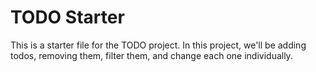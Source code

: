 # TODO Starter

This is a starter file for the TODO project. In this project, we'll be adding todos, removing them, filter them, and change each one individually.